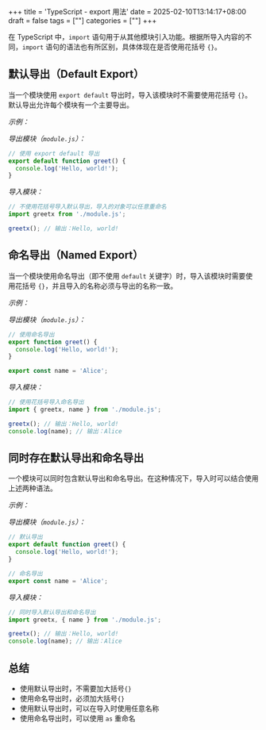 +++
title = 'TypeScript - export 用法'
date = 2025-02-10T13:14:17+08:00
draft = false
tags = [""]
categories = [""]
+++

在  TypeScript 中，`import` 语句用于从其他模块引入功能。根据所导入内容的不同，`import` 语句的语法也有所区别，具体体现在是否使用花括号 `{}`。

## 默认导出（Default Export）

当一个模块使用 `export default` 导出时，导入该模块时不需要使用花括号 `{}`。默认导出允许每个模块有一个主要导出。

*示例：*

*导出模块（`module.js`）：*

```javascript
// 使用 export default 导出
export default function greet() {
  console.log('Hello, world!');
}
```

*导入模块：*

```javascript
// 不使用花括号导入默认导出，导入的对象可以任意重命名
import greetx from './module.js';

greetx(); // 输出：Hello, world!
```

## 命名导出（Named Export）

当一个模块使用命名导出（即不使用 `default` 关键字）时，导入该模块时需要使用花括号 `{}`，并且导入的名称必须与导出的名称一致。

*示例：*

*导出模块（`module.js`）：*

```javascript
// 使用命名导出
export function greet() {
  console.log('Hello, world!');
}

export const name = 'Alice';
```

*导入模块：*

```javascript
// 使用花括号导入命名导出
import { greetx, name } from './module.js';

greetx(); // 输出：Hello, world!
console.log(name); // 输出：Alice
```

## 同时存在默认导出和命名导出

一个模块可以同时包含默认导出和命名导出。在这种情况下，导入时可以结合使用上述两种语法。

*示例：*

*导出模块（`module.js`）：*

```javascript
// 默认导出
export default function greet() {
  console.log('Hello, world!');
}

// 命名导出
export const name = 'Alice';
```

*导入模块：*

```javascript
// 同时导入默认导出和命名导出
import greetx, { name } from './module.js';

greetx(); // 输出：Hello, world!
console.log(name); // 输出：Alice
```

## 总结

- 使用默认导出时，不需要加大括号`{}`
- 使用命名导出时，必须加大括号`{}`
- 使用默认导出时，可以在导入时使用任意名称
- 使用命名导出时，可以使用 `as` 重命名
